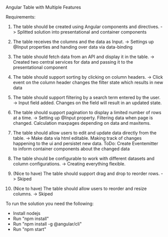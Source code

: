  Angular Table with Multiple Features


Requirements:
1. The table should be created using Angular components and directives.
-> Splitted solution into presentational and container components

2. The table receives the columns and the data as Input.
-> Settings up @Input properties and handing over data via data-binding

3. The table should fetch data from an API and display it in the table.
-> Created two central services for data and passing it to the presentational component

4. The table should support sorting by clicking on column headers.
-> Click event on the column header changes the filter state which results in new data

5. The table should support filtering by a search term entered by the user.
-> Input field added. Changes on the field will result in an updated state.

6. The table should support pagination to display a limited number of rows at a time.
-> Setting up @Input property. Filtering data when page is changed. Calculation maxpages depending on data and maxitems.

7. The table should allow users to edit and update data directly from the table.
-> Make data via html editable. Making track of changes happening to the ui and persistet new data.
ToDo: Create Eventemitter to inform container components about the changed data

8. The table should be configurable to work with different datasets and column
configurations.
-> Creating everything flexible.

9. (Nice to have) The table should support drag and drop to reorder rows.
-> Skiped

10. (Nice to have) The table should allow users to reorder and resize columns.
-> Skiped


To run the solution you need the following:

- Install nodejs
- Run "npm install"
- Run "npm install -g @angular/cli"
- Run "npm start"